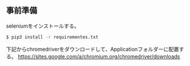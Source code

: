 ## 事前準備

seleniumをインストールする。

```sh
$ pip3 install -r requirementes.txt
```

下記からchromedriverをダウンロードして、Applicationフォルダーに配置する。
https://sites.google.com/a/chromium.org/chromedriver/downloads